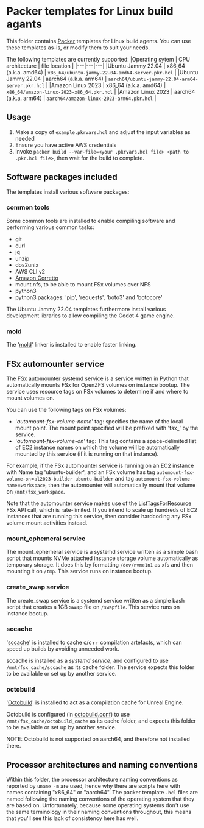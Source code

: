 # Packer templates for Linux build agants

This folder contains [Packer](https://www.packer.io/) templates for Linux build agents. You can use these templates as-is, or modify them to suit your needs.

The following templates are currently supported:
|Operating sytem | CPU architecture | file location |
|---|---|---|
|Ubuntu Jammy 22.04 | x86_64 (a.k.a. amd64)  | `x86_64/ubuntu-jammy-22.04-amd64-server.pkr.hcl` |
|Ubuntu Jammy 22.04 | aarch64 (a.k.a. arm64) | `aarch64/ubuntu-jammy-22.04-arm64-server.pkr.hcl` |
|Amazon Linux 2023  | x86_64 (a.k.a. amd64)  | `x86_64/amazon-linux-2023-x86_64.pkr.hcl` |
|Amazon Linux 2023  | aarch64 (a.k.a. arm64) | `aarch64/amazon-linux-2023-arm64.pkr.hcl` |

## Usage

1. Make a copy of `example.pkrvars.hcl` and adjust the input variables as needed
2. Ensure you have active AWS credentials
3. Invoke `packer build --var-file=<your .pkrvars.hcl file> <path to .pkr.hcl file>`, then wait for the build to complete.

## Software packages included

The templates install various software packages:

### common tools

Some common tools are installed to enable compiling software and performing various common tasks:

* git
* curl
* jq
* unzip
* dos2unix
* AWS CLI v2
* [Amazon Corretto](https://aws.amazon.com/corretto/)
* mount.nfs, to be able to mount FSx volumes over NFS
* python3
* python3 packages: 'pip', 'requests', 'boto3' and 'botocore'

The Ubuntu Jammy 22.04 templates furthermore install various development libraries to allow compiling the Godot 4 game engine.

### mold

The '[mold](https://github.com/rui314/mold)' linker is installed to enable faster linking.

## FSx automounter service

The FSx automounter systemd service is a service written in Python that automatically mounts FSx for OpenZFS volumes on instance bootup. The service uses resource tags on FSx volumes to determine if and where to mount volumes on.

You can use the following tags on FSx volumes:
* '_automount-fsx-volume-name_' tag: specifies the name of the local mount point. The mount point specified will be prefixed with 'fsx_' by the service.
* '_automount-fsx-volume-on_' tag: This tag contains a space-delimited list of EC2 instance names on which the volume will be automatically mounted by this service (if it is running on that instance).

For example, if the FSx automounter service is running on an EC2 instance with Name tag 'ubuntu-builder', and an FSx volume has tag `automount-fsx-volume-on`=`al2023-builder ubuntu-builder` and tag `automount-fsx-volume-name`=`workspace`, then the automounter will automatically mount that volume on `/mnt/fsx_workspace`.

Note that the automounter service makes use of the [ListTagsForResource](https://docs.aws.amazon.com/fsx/latest/APIReference/API_ListTagsForResource.html) FSx API call, which is rate-limited. If you intend to scale up hundreds of EC2 instances that are running this service, then consider hardcoding any FSx volume mount activities instead.

### mount_ephemeral service

The mount_ephemeral service is a systemd service written as a simple bash script that mounts NVMe attached instance storage volume automatically as temporary storage. It does this by formatting `/dev/nvme1n1` as xfs and then mounting it on `/tmp`. This service runs on instance bootup.

### create_swap service

The create_swap service is a systemd service written as a simple bash script that creates a 1GB swap file on `/swapfile`. This service runs on instance bootup.

### sccache

'[sccache](https://github.com/mozilla/sccache)' is installed to cache c/c++ compilation artefacts, which can speed up builds by avoiding unneeded work.

sccache is installed as a _systemd service_, and configured to use `/mnt/fsx_cache/sccache` as its cache folder. The service expects this folder to be available or set up by another service.

### octobuild

'[Octobuild](https://github.com/octobuild/octobuild)' is installed to act as a compilation cache for Unreal Engine.

Octobuild is configured (in [octobuild.conf](octobuild.conf)) to use `/mnt/fsx_cache/octobuild_cache` as its cache folder, and expects this folder to be available or set up by another service.

NOTE: Octobuild is not supported on aarch64, and therefore not installed there.


## Processor architectures and naming conventions

Within this folder, the processor architecture naming conventions as reported by `uname -m` are used, hence why there are scripts here with names containing "x86_64" or "aarch64". The packer template `.hcl` files are named following the naming conventions of the operating system that they are based on. Unfortunately, because some operating systems don't use the same terminology in their naming conventions throughout, this means that you'll see this lack of consistency here has well.
